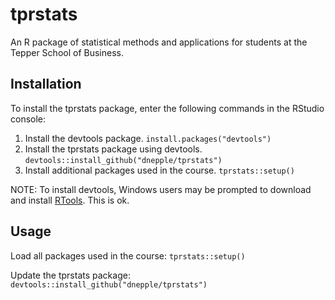 # tprstats

An R package of statistical methods and applications for students at the Tepper School of Business.

## Installation

To install the tprstats package, enter the following commands in the RStudio console:

1. Install the devtools package. 
`install.packages("devtools")`
2. Install the tprstats package using devtools.
`devtools::install_github("dnepple/tprstats")`
3. Install additional packages used in the course.
`tprstats::setup()`

NOTE: To install devtools, Windows users may be prompted to download and install [RTools](https://cran.r-project.org/bin/windows/Rtools/). This is ok.

## Usage

Load all packages used in the course:
`tprstats::setup()`

Update the tprstats package:
`devtools::install_github("dnepple/tprstats")`